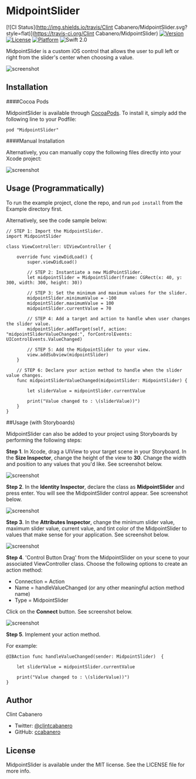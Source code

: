 # MidpointSlider

[![CI Status](http://img.shields.io/travis/Clint Cabanero/MidpointSlider.svg?style=flat)](https://travis-ci.org/Clint Cabanero/MidpointSlider)
[![Version](https://img.shields.io/cocoapods/v/MidpointSlider.svg?style=flat)](http://cocoapods.org/pods/MidpointSlider)
[![License](https://img.shields.io/cocoapods/l/MidpointSlider.svg?style=flat)](http://cocoapods.org/pods/MidpointSlider)
[![Platform](https://img.shields.io/cocoapods/p/MidpointSlider.svg?style=flat)](http://cocoapods.org/pods/MidpointSlider)
![Swift 2.0](https://img.shields.io/badge/swift-2.0-orange.svg)

MidpointSlider is a custom iOS control that allows the user to pull left or right from the slider's center when choosing a value.

![screenshot](/imgs/MidpointSlider.gif)

## Installation

####Cocoa Pods

MidpointSlider is available through [CocoaPods](http://cocoapods.org). To install
it, simply add the following line to your Podfile:

```
pod "MidpointSlider"
```

####Manual Installation

Alternatively, you can manually copy the following files directly into your Xcode project:

![screenshot](/imgs/MidpointSlider_manualInstall.png)

## Usage (Programmatically)

To run the example project, clone the repo, and run `pod install` from the Example directory first.

Alternatively, see the code sample below:

````
// STEP 1: Import the MidpointSlider.
import MidpointSlider

class ViewController: UIViewController {

    override func viewDidLoad() {
        super.viewDidLoad()

        // STEP 2: Instantiate a new MidPointSlider.
        let midpointSlider = MidpointSlider(frame: CGRect(x: 40, y: 300, width: 300, height: 30))

        // STEP 3: Set the minimum and maximum values for the slider.
        midpointSlider.minimumValue = -100
        midpointSlider.maximumValue = 100
        midpointSlider.currentValue = 70

        // STEP 4: Add a target and action to handle when user changes the slider value.
        midpointSlider.addTarget(self, action: "midpointSliderValueChanged:", forControlEvents: UIControlEvents.ValueChanged)

        // STEP 5: Add the MidpointSlider to your view.
        view.addSubview(midpointSlider)
    }

    // STEP 6: Declare your action method to handle when the slider value changes.
    func midpointSliderValueChanged(midpointSlider: MidpointSlider) {

        let sliderValue = midpointSlider.currentValue

        print("Value changed to : \(sliderValue))")
    }
}

````

##Usage (with Storyboards)

MidpointSlider can also be added to your project using Storyboards by performing the following steps:

__Step 1__. In Xcode, drag a UIView to your target scene in your Storyboard. In the __Size Inspector__, change the height of the view to __30__.  Change the width and position to any values that you'd like.  See screenshot below.

![screenshot](/imgs/xcode_screen1.png)

__Step 2__. In the __Identity Inspector__, declare the class as __MidpointSlider__ and press enter.  You will see the MidpointSlider control appear.  See screenshot below.

![screenshot](/imgs/xcode_screen2.png)

__Step 3__. In the __Attributes Inspector__, change the minimum slider value, maximum slider value, current value, and tint color of the MidpointSlider to values that make sense for your application.  See screenshot below.

![screenshot](/imgs/xcode_screen3.png)

__Step 4__. 'Control Button Drag' from the MidpointSlider on your scene to your associated ViewController class.  Choose the following options to create an action method:

* Connection = Action
* Name = handleValueChanged (or any other meaningful action method name)
* Type = MidpointSlider

Click on the __Connect__ button.  See screenshot below.

![screenshot](/imgs/xcode_screen4.png)

__Step 5__. Implement your action method.  

For example:

````
@IBAction func handleValueChanged(sender: MidpointSlider)  {

    let sliderValue = midpointSlider.currentValue

    print("Value changed to : \(sliderValue))")
}
````

## Author

Clint Cabanero
* Twitter: [@clintcabanero](http://twitter.com/clintcabanero) 
* GitHub: [ccabanero](http:///github.com/ccabanero)

## License

MidpointSlider is available under the MIT license. See the LICENSE file for more info.

